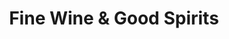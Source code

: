 ---
title: "Fine Wine & Good Spirits"
url: /pittsburgh/fine-wine-and-good-spirits-penn-hills-drive/
shop: alcohol
---